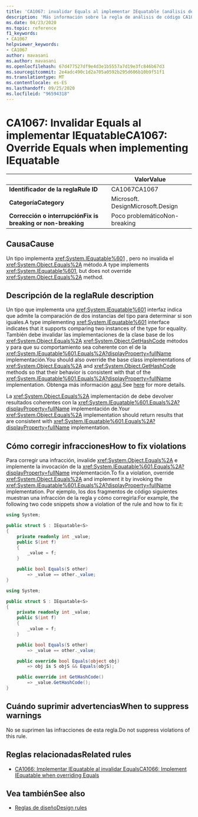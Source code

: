 ```yaml
---
title: 'CA1067: invalidar Equals al implementar IEquatable (análisis de código)'
description: 'Más información sobre la regla de análisis de código CA1067: invalidar Equals al implementar IEquatable'
ms.date: 04/23/2020
ms.topic: reference
f1_keywords:
- CA1067
helpviewer_keywords:
- CA1067
author: mavasani
ms.author: mavasani
ms.openlocfilehash: 67d477527df9e4d3e1b5557a7d19e3fc846b67d3
ms.sourcegitcommit: 2e4adc490c1d2a705a0592b295d606b10b9f51f1
ms.translationtype: MT
ms.contentlocale: es-ES
ms.lasthandoff: 09/25/2020
ms.locfileid: "96594318"
---
```

# <a name="ca1067-override-equals-when-implementing-iequatable"></a><span data-ttu-id="bc473-103">CA1067: Invalidar Equals al implementar IEquatable</span><span class="sxs-lookup"><span data-stu-id="bc473-103">CA1067: Override Equals when implementing IEquatable</span></span>

| | <span data-ttu-id="bc473-104">Valor</span><span class="sxs-lookup"><span data-stu-id="bc473-104">Value</span></span> |
|-|-|
| <span data-ttu-id="bc473-105">**Identificador de la regla**</span><span class="sxs-lookup"><span data-stu-id="bc473-105">**Rule ID**</span></span> |<span data-ttu-id="bc473-106">CA1067</span><span class="sxs-lookup"><span data-stu-id="bc473-106">CA1067</span></span>|
| <span data-ttu-id="bc473-107">**Categoría**</span><span class="sxs-lookup"><span data-stu-id="bc473-107">**Category**</span></span> |<span data-ttu-id="bc473-108">Microsoft. Design</span><span class="sxs-lookup"><span data-stu-id="bc473-108">Microsoft.Design</span></span>|
| <span data-ttu-id="bc473-109">**Corrección o interrupción**</span><span class="sxs-lookup"><span data-stu-id="bc473-109">**Fix is breaking or non-breaking**</span></span> |<span data-ttu-id="bc473-110">Poco problemático</span><span class="sxs-lookup"><span data-stu-id="bc473-110">Non-breaking</span></span>|

## <a name="cause"></a><span data-ttu-id="bc473-111">Causa</span><span class="sxs-lookup"><span data-stu-id="bc473-111">Cause</span></span>

<span data-ttu-id="bc473-112">Un tipo implementa <xref:System.IEquatable%601> , pero no invalida el <xref:System.Object.Equals%2A> método.</span><span class="sxs-lookup"><span data-stu-id="bc473-112">A type implements <xref:System.IEquatable%601>, but does not override <xref:System.Object.Equals%2A> method.</span></span>

## <a name="rule-description"></a><span data-ttu-id="bc473-113">Descripción de la regla</span><span class="sxs-lookup"><span data-stu-id="bc473-113">Rule description</span></span>

<span data-ttu-id="bc473-114">Un tipo que implementa una <xref:System.IEquatable%601> interfaz indica que admite la comparación de dos instancias del tipo para determinar si son iguales.</span><span class="sxs-lookup"><span data-stu-id="bc473-114">A type implementing <xref:System.IEquatable%601> interface indicates that it supports comparing two instances of the type for equality.</span></span> <span data-ttu-id="bc473-115">También debe invalidar las implementaciones de la clase base de los <xref:System.Object.Equals%2A> <xref:System.Object.GetHashCode> métodos y para que su comportamiento sea coherente con el de la <xref:System.IEquatable%601.Equals%2A?displayProperty=fullName> implementación.</span><span class="sxs-lookup"><span data-stu-id="bc473-115">You should also override the base class implementations of <xref:System.Object.Equals%2A> and <xref:System.Object.GetHashCode> methods so that their behavior is consistent with that of the <xref:System.IEquatable%601.Equals%2A?displayProperty=fullName> implementation.</span></span> <span data-ttu-id="bc473-116">Obtenga más información [aquí](/dotnet/api/system.iequatable-1#notes-to-implementers).</span><span class="sxs-lookup"><span data-stu-id="bc473-116">See [here](/dotnet/api/system.iequatable-1#notes-to-implementers) for more details.</span></span>

<span data-ttu-id="bc473-117">La <xref:System.Object.Equals%2A> implementación de debe devolver resultados coherentes con la <xref:System.IEquatable%601.Equals%2A?displayProperty=fullName> implementación de.</span><span class="sxs-lookup"><span data-stu-id="bc473-117">Your <xref:System.Object.Equals%2A> implementation should return results that are consistent with <xref:System.IEquatable%601.Equals%2A?displayProperty=fullName> implementation.</span></span>

## <a name="how-to-fix-violations"></a><span data-ttu-id="bc473-118">Cómo corregir infracciones</span><span class="sxs-lookup"><span data-stu-id="bc473-118">How to fix violations</span></span>

<span data-ttu-id="bc473-119">Para corregir una infracción, invalide <xref:System.Object.Equals%2A> e implemente la invocación de la <xref:System.IEquatable%601.Equals%2A?displayProperty=fullName> implementación.</span><span class="sxs-lookup"><span data-stu-id="bc473-119">To fix a violation, override <xref:System.Object.Equals%2A> and implement it by invoking the <xref:System.IEquatable%601.Equals%2A?displayProperty=fullName> implementation.</span></span> <span data-ttu-id="bc473-120">Por ejemplo, los dos fragmentos de código siguientes muestran una infracción de la regla y cómo corregirla:</span><span class="sxs-lookup"><span data-stu-id="bc473-120">For example, the following two code snippets show a violation of the rule and how to fix it:</span></span>

```csharp
using System;

public struct S : IEquatable<S>
{
    private readonly int _value;
    public S(int f)
    {
        _value = f;
    }

    public bool Equals(S other)
        => _value == other._value;
}
```

```csharp
using System;

public struct S : IEquatable<S>
{
    private readonly int _value;
    public S(int f)
    {
        _value = f;
    }

    public bool Equals(S other)
        => _value == other._value;

    public override bool Equals(object obj)
        => obj is S objS && Equals(objS);

    public override int GetHashCode()
        => _value.GetHashCode();
}
```

## <a name="when-to-suppress-warnings"></a><span data-ttu-id="bc473-121">Cuándo suprimir advertencias</span><span class="sxs-lookup"><span data-stu-id="bc473-121">When to suppress warnings</span></span>

<span data-ttu-id="bc473-122">No se suprimen las infracciones de esta regla.</span><span class="sxs-lookup"><span data-stu-id="bc473-122">Do not suppress violations of this rule.</span></span>

## <a name="related-rules"></a><span data-ttu-id="bc473-123">Reglas relacionadas</span><span class="sxs-lookup"><span data-stu-id="bc473-123">Related rules</span></span>

- [<span data-ttu-id="bc473-124">CA1066: Implementar IEquatable al invalidar Equals</span><span class="sxs-lookup"><span data-stu-id="bc473-124">CA1066: Implement IEquatable when overriding Equals</span></span>](ca1066.md)

## <a name="see-also"></a><span data-ttu-id="bc473-125">Vea también</span><span class="sxs-lookup"><span data-stu-id="bc473-125">See also</span></span>

- [<span data-ttu-id="bc473-126">Reglas de diseño</span><span class="sxs-lookup"><span data-stu-id="bc473-126">Design rules</span></span>](design-warnings.md)
